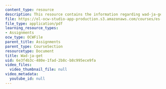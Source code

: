 ```yaml
---
content_type: resource
description: This resource contains the information regarding wad-ja-get.
file: https://ol-ocw-studio-app-production.s3.amazonaws.com/courses/es-291-learning-seminar-experiments-in-education-spring-2003/6e3f4b3c480e1fad2b8cb8c995ece9fa_MITES_291S03_3a_wad.pdf
file_type: application/pdf
learning_resource_types:
- Assignments
ocw_type: OCWFile
parent_title: Assignments
parent_type: CourseSection
resourcetype: Document
title: Wad-ja-get
uid: 6e3f4b3c-480e-1fad-2b8c-b8c995ece9fa
video_files:
  video_thumbnail_file: null
video_metadata:
  youtube_id: null
---
```

